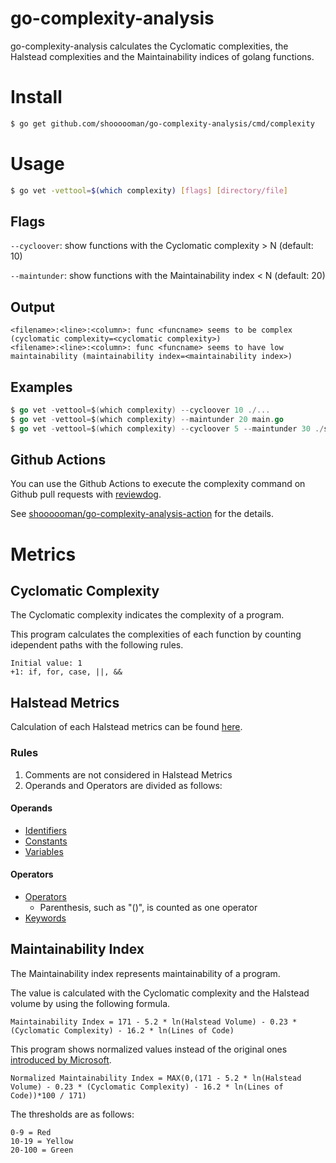# go-complexity-analysis
go-complexity-analysis calculates the Cyclomatic complexities, the Halstead complexities and the Maintainability indices of golang functions.

# Install
```sh
$ go get github.com/shoooooman/go-complexity-analysis/cmd/complexity
```

# Usage
```sh
$ go vet -vettool=$(which complexity) [flags] [directory/file]
```

## Flags
`--cycloover`: show functions with the Cyclomatic complexity > N (default: 10)

`--maintunder`: show functions with the Maintainability index < N (default: 20)

## Output
```
<filename>:<line>:<column>: func <funcname> seems to be complex (cyclomatic complexity=<cyclomatic complexity>)
<filename>:<line>:<column>: func <funcname> seems to have low maintainability (maintainability index=<maintainability index>)
```

## Examples
```go
$ go vet -vettool=$(which complexity) --cycloover 10 ./...
$ go vet -vettool=$(which complexity) --maintunder 20 main.go
$ go vet -vettool=$(which complexity) --cycloover 5 --maintunder 30 ./src
```

## Github Actions
You can use the Github Actions to execute the complexity command on Github pull requests with [reviewdog](https://github.com/reviewdog/reviewdog).

See [shoooooman/go-complexity-analysis-action](https://github.com/shoooooman/go-complexity-analysis-action) for the details.


# Metrics
## Cyclomatic Complexity
The Cyclomatic complexity indicates the complexity of a program.

This program calculates the complexities of each function by counting idependent paths with the following rules.
```
Initial value: 1
+1: if, for, case, ||, &&
```

## Halstead Metrics

Calculation of each Halstead metrics can be found [here](https://www.verifysoft.com/en_halstead_metrics.html).

### Rules
1. Comments are not considered in Halstead Metrics
2. Operands and Operators are divided as follows:

#### Operands
- [Identifiers](!https://golang.org/ref/spec#Identifiers)
- [Constants](!https://golang.org/ref/spec#Constants)
- [Variables](!https://golang.org/ref/spec#Variables)

#### Operators
- [Operators](!https://golang.org/ref/spec#Operators_and_punctuation)
    - Parenthesis, such as "()", is counted as one operator
- [Keywords](!https://golang.org/ref/spec#Keywords)

## Maintainability Index
The Maintainability index represents maintainability of a program.

The value is calculated with the Cyclomatic complexity and the Halstead volume by using the following formula.
```
Maintainability Index = 171 - 5.2 * ln(Halstead Volume) - 0.23 * (Cyclomatic Complexity) - 16.2 * ln(Lines of Code)
```

This program shows normalized values instead of the original ones [introduced by Microsoft](https://docs.microsoft.com/en-us/archive/blogs/codeanalysis/maintainability-index-range-and-meaning).
```
Normalized Maintainability Index = MAX(0,(171 - 5.2 * ln(Halstead Volume) - 0.23 * (Cyclomatic Complexity) - 16.2 * ln(Lines of Code))*100 / 171)
```

The thresholds are as follows:
```
0-9 = Red
10-19 = Yellow
20-100 = Green
```


